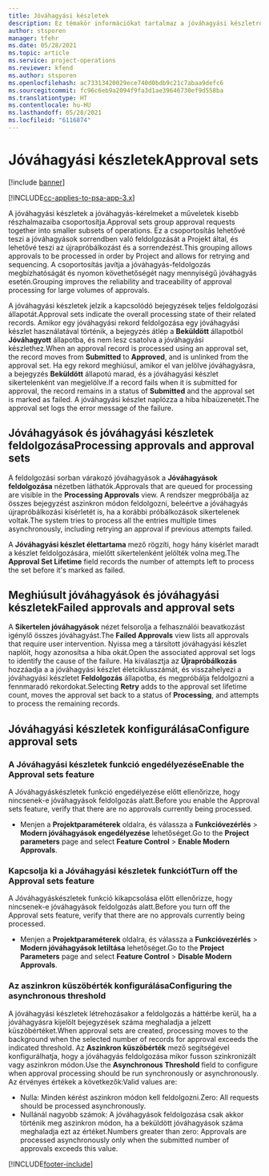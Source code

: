 ```yaml
---
title: Jóváhagyási készletek
description: Ez témakör információkat tartalmaz a jóváhagyási készletről, a kérelmekről, valamint ezen műveletek részhalmazairól.
author: stsporen
manager: tfehr
ms.date: 05/28/2021
ms.topic: article
ms.service: project-operations
ms.reviewer: kfend
ms.author: stsporen
ms.openlocfilehash: ac73313420029ece740d0bdb9c21c7abaa9defc6
ms.sourcegitcommit: fc96c6eb9a2094f9fa3d1ae39646730ef9d558ba
ms.translationtype: HT
ms.contentlocale: hu-HU
ms.lasthandoff: 05/28/2021
ms.locfileid: "6116874"
---
```

# <a name="approval-sets"></a><span data-ttu-id="0012c-103">Jóváhagyási készletek</span><span class="sxs-lookup"><span data-stu-id="0012c-103">Approval sets</span></span>

[!include [banner](../includes/psa-now-project-operations.md)]

[!INCLUDE[cc-applies-to-psa-app-3.x](../includes/cc-applies-to-psa-app-3x.md)]

<span data-ttu-id="0012c-104">A jóváhagyási készletek a jóváhagyás-kérelmeket a műveletek kisebb részhalmazaiba csoportosítja.</span><span class="sxs-lookup"><span data-stu-id="0012c-104">Approval sets group approval requests together into smaller subsets of operations.</span></span> <span data-ttu-id="0012c-105">Ez a csoportosítás lehetővé teszi a jóváhagyások sorrendben való feldolgozását a Projekt által, és lehetővé teszi az újrapróbálkozást és a sorrendezést.</span><span class="sxs-lookup"><span data-stu-id="0012c-105">This grouping allows approvals to be processed in order by Project and allows for retrying and sequencing.</span></span> <span data-ttu-id="0012c-106">A csoportosítás javítja a jóváhagyás-feldolgozás megbízhatóságát és nyomon követhetőségét nagy mennyiségű jóváhagyás esetén.</span><span class="sxs-lookup"><span data-stu-id="0012c-106">Grouping improves the reliability and traceability of approval processing for large volumes of approvals.</span></span>

<span data-ttu-id="0012c-107">A jóváhagyási készletek jelzik a kapcsolódó bejegyzések teljes feldolgozási állapotát.</span><span class="sxs-lookup"><span data-stu-id="0012c-107">Approval sets indicate the overall processing state of their related records.</span></span> <span data-ttu-id="0012c-108">Amikor egy jóváhagyási rekord feldolgozása egy jóváhagyási készlet használatával történik, a bejegyzés átlép a **Beküldött** állapotból **Jóváhagyott** állapotba, és nem lesz csatolva a jóváhagyási készlethez.</span><span class="sxs-lookup"><span data-stu-id="0012c-108">When an approval record is processed using an approval set, the record moves from **Submitted** to **Approved**, and is unlinked from the approval set.</span></span> <span data-ttu-id="0012c-109">Ha egy rekord meghiúsul, amikor el van jelölve jóváhagyásra, a bejegyzés **Beküldött** állapotú marad, és a jóváhagyási készlet sikertelenként van megjelölve.</span><span class="sxs-lookup"><span data-stu-id="0012c-109">If a record fails when it is submitted for approval, the record remains in a status of **Submitted** and the approval set is marked as failed.</span></span> <span data-ttu-id="0012c-110">A jóváhagyási készlet naplózza a hiba hibaüzenetét.</span><span class="sxs-lookup"><span data-stu-id="0012c-110">The approval set logs the error message of the failure.</span></span>

## <a name="processing-approvals-and-approval-sets"></a><span data-ttu-id="0012c-111">Jóváhagyások és jóváhagyási készletek feldolgozása</span><span class="sxs-lookup"><span data-stu-id="0012c-111">Processing approvals and approval sets</span></span>
<span data-ttu-id="0012c-112">A feldolgozási sorban várakozó jóváhagyások a **Jóváhagyások feldolgozása** nézetben láthatók.</span><span class="sxs-lookup"><span data-stu-id="0012c-112">Approvals that are queued for processing are visible in the **Processing Approvals** view.</span></span> <span data-ttu-id="0012c-113">A rendszer megpróbálja az összes bejegyzést aszinkron módon feldolgozni, beleértve a jóváhagyás újrapróbálkozási kísérletét is, ha a korábbi próbálkozások sikertelenek voltak.</span><span class="sxs-lookup"><span data-stu-id="0012c-113">The system tries to process all the entries multiple times asynchronously, including retrying an approval if previous attempts failed.</span></span>

<span data-ttu-id="0012c-114">A **Jóváhagyási készlet élettartama** mező rögzíti, hogy hány kísérlet maradt a készlet feldolgozására, mielőtt sikertelenként jelölték volna meg.</span><span class="sxs-lookup"><span data-stu-id="0012c-114">The **Approval Set Lifetime** field records the number of attempts left to process the set before it's marked as failed.</span></span>

## <a name="failed-approvals-and-approval-sets"></a><span data-ttu-id="0012c-115">Meghiúsult jóváhagyások és jóváhagyási készletek</span><span class="sxs-lookup"><span data-stu-id="0012c-115">Failed approvals and approval sets</span></span>
<span data-ttu-id="0012c-116">A **Sikertelen jóváhagyások** nézet felsorolja a felhasználói beavatkozást igénylő összes jóváhagyást.</span><span class="sxs-lookup"><span data-stu-id="0012c-116">The **Failed Approvals** view lists all approvals that require user intervention.</span></span> <span data-ttu-id="0012c-117">Nyissa meg a társított jóváhagyási készlet naplóit, hogy azonosítsa a hiba okát.</span><span class="sxs-lookup"><span data-stu-id="0012c-117">Open the associated approval set logs to identify the cause of the failure.</span></span>
<span data-ttu-id="0012c-118">Ha kiválasztja az **Újrapróbálkozás** hozzáadja a a jóváhagyási készlet életciklusszámát, és visszahelyezi a jóváhagyási készletet **Feldolgozás** állapotba, és megpróbálja feldolgozni a fennmaradó rekordokat.</span><span class="sxs-lookup"><span data-stu-id="0012c-118">Selecting **Retry** adds to the approval set lifetime count, moves the approval set back to a status of **Processing**, and attempts to process the remaining records.</span></span>

## <a name="configure-approval-sets"></a><span data-ttu-id="0012c-119">Jóváhagyási készletek konfigurálása</span><span class="sxs-lookup"><span data-stu-id="0012c-119">Configure approval sets</span></span>

###  <a name="enable-the-approval-sets-feature"></a><span data-ttu-id="0012c-120">A Jóváhagyási készletek funkció engedélyezése</span><span class="sxs-lookup"><span data-stu-id="0012c-120">Enable the Approval sets feature</span></span>
<span data-ttu-id="0012c-121">A Jóváhagyáskészletek funkció engedélyezése előtt ellenőrizze, hogy nincsenek-e jóváhagyások feldolgozás alatt.</span><span class="sxs-lookup"><span data-stu-id="0012c-121">Before you enable the Approval sets feature, verify that there are no approvals currently being processed.</span></span>

- <span data-ttu-id="0012c-122">Menjen a **Projektparaméterek** oldalra, és válassza a **Funkcióvezérlés** > **Modern jóváhagyások engedélyezése** lehetőséget.</span><span class="sxs-lookup"><span data-stu-id="0012c-122">Go to the **Project parameters** page and select **Feature Control** > **Enable Modern Approvals**.</span></span>

### <a name="turn-off-the-approval-sets-feature"></a><span data-ttu-id="0012c-123">Kapcsolja ki a Jóváhagyási készletek funkciót</span><span class="sxs-lookup"><span data-stu-id="0012c-123">Turn off the Approval sets feature</span></span>
<span data-ttu-id="0012c-124">A Jóváhagyáskészletek funkció kikapcsolása előtt ellenőrizze, hogy nincsenek-e jóváhagyások feldolgozás alatt.</span><span class="sxs-lookup"><span data-stu-id="0012c-124">Before you turn off the Approval sets feature, verify that there are no approvals currently being processed.</span></span>

- <span data-ttu-id="0012c-125">Menjen a **Projektparaméterek** oldalra, és válassza a **Funkcióvezérlés** > **Modern jóváhagyások letiltása** lehetőséget.</span><span class="sxs-lookup"><span data-stu-id="0012c-125">Go to the **Project Parameters** page and select **Feature Control** > **Disable Modern Approvals**.</span></span>

### <a name="configuring-the-asynchronous-threshold"></a><span data-ttu-id="0012c-126">Az aszinkron küszöbérték konfigurálása</span><span class="sxs-lookup"><span data-stu-id="0012c-126">Configuring the asynchronous threshold</span></span> 
<span data-ttu-id="0012c-127">A jóváhagyási készletek létrehozásakor a feldolgozás a háttérbe kerül, ha a jóváhagyásra kijelölt bejegyzések száma meghaladja a jelzett küszöbértéket.</span><span class="sxs-lookup"><span data-stu-id="0012c-127">When approval sets are created, processing moves to the background when the selected number of records for approval exceeds the indicated threshold.</span></span> <span data-ttu-id="0012c-128">Az **Aszinkron küszöbérték** mező segítségével konfigurálhatja, hogy a jóváhagyás feldolgozása mikor fusson szinkronizált vagy aszinkron módon.</span><span class="sxs-lookup"><span data-stu-id="0012c-128">Use the **Asynchronous Threshold** field to configure when approval processing should be run synchronously or asynchronously.</span></span>
<span data-ttu-id="0012c-129">Az érvényes értékek a következők:</span><span class="sxs-lookup"><span data-stu-id="0012c-129">Valid values are:</span></span>

  - <span data-ttu-id="0012c-130">Nulla: Minden kérést aszinkron módon kell feldolgozni.</span><span class="sxs-lookup"><span data-stu-id="0012c-130">Zero: All requests should be processed asynchronously.</span></span> 
  - <span data-ttu-id="0012c-131">Nullánál nagyobb számok: A jóváhagyások feldolgozása csak akkor történik meg aszinkron módon, ha a beküldött jóváhagyások száma meghaladja ezt az értéket.</span><span class="sxs-lookup"><span data-stu-id="0012c-131">Numbers greater than zero: Approvals are processed asynchronously only when the submitted number of approvals exceeds this value.</span></span>

[!INCLUDE[footer-include](../includes/footer-banner.md)]
